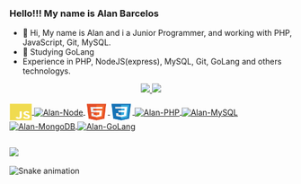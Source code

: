 ### Hello!!! My name is Alan Barcelos

- 🔭 Hi, My name is Alan and i a Junior Programmer, and working with PHP, JavaScript, Git, MySQL.
- 🌱 Studying GoLang
- Experience in PHP, NodeJS(express), MySQL, Git, GoLang and others technologys.

<div align="center">
  <a href="https://github.com/alanbarcelos1998">
  <img height="180em" src="https://github-readme-stats.vercel.app/api?username=alanbarcelos1998&show_icons=true&theme=maroongold&include_all_commits=true&count_private=true"/>
  <img height="180em" src="https://github-readme-stats.vercel.app/api/top-langs/?username=alanbarcelos1998&layout=compact&langs_count=7&theme=maroongold"/>
</div>
  
<div style="display: inline_block"><br>
  <img align="center" alt="Alan-Js" height="30" width="40" src="https://raw.githubusercontent.com/devicons/devicon/master/icons/javascript/javascript-plain.svg">
  <img align="center" alt="Alan-Node" height="30" width="40" src="https://cdn.jsdelivr.net/gh/devicons/devicon/icons/nodejs/nodejs-original.svg">
  <img align="center" alt="Alan-HTML" height="30" width="40" src="https://raw.githubusercontent.com/devicons/devicon/master/icons/html5/html5-original.svg">
  <img align="center" alt="Alan-CSS" height="30" width="40" src="https://raw.githubusercontent.com/devicons/devicon/master/icons/css3/css3-original.svg">
  <img align="center" alt="Alan-PHP" height="30" width="40" src="https://cdn.jsdelivr.net/gh/devicons/devicon/icons/php/php-plain.svg">
  <img align="center" alt="Alan-MySQL" height="30" width="40" src="https://cdn.jsdelivr.net/gh/devicons/devicon/icons/mysql/mysql-original.svg">
  <img align="center" alt="Alan-MongoDB" height="30" width="40" src="https://cdn.jsdelivr.net/gh/devicons/devicon/icons/mongodb/mongodb-original.svg">
  <img align="center" alt="Alan-GoLang" height=30" width="40" src="https://cdn.jsdelivr.net/gh/devicons/devicon/icons/go/go-original.svg">
</div>
  
  ##
  
<div> 
    <a href="https://www.linkedin.com/in/alan-barcelos-31b777154/" target="_blank"><img src="https://img.shields.io/badge/-LinkedIn-%230077B5?style=for-the-badge&logo=linkedin&logoColor=white" target="_blank"></a>
  
  ![Snake animation](https://github.com/alanbarcelos1998/alanbarcelos1998/blob/output/github-contribution-grid-snake.svg)
</div>
